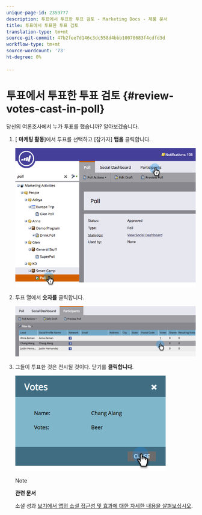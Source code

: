 ```yaml
---
unique-page-id: 2359777
description: 투표에서 투표한 투표 검토 - Marketing Docs - 제품 문서
title: 투표에서 투표한 투표 검토
translation-type: tm+mt
source-git-commit: 47b2fee7d146c3dc558d4bbb10070683f4cdfd3d
workflow-type: tm+mt
source-wordcount: '73'
ht-degree: 0%

---
```



# 투표에서 투표한 투표 검토 {#review-votes-cast-in-poll}

당신의 여론조사에서 누가 투표를 했습니까? 알아보겠습니다.

1. [ **마케팅 활동**]에서 투표를 선택하고 [참가자] **탭을** 클릭합니다.

   ![](assets/image2015-5-12-14-3a35-3a10.png)

1. 투표 열에서 **숫자를** 클릭합니다.

   ![](assets/image2015-5-12-14-3a36-3a36.png)

1. 그들이 투표한 것은 전시될 것이다. 닫기를 **클릭합니다**.

   ![](assets/image2015-5-12-14-3a37-3a24.png)

   >[!NOTE]
   >
   >**관련 문서**
   >
   >
   >소셜 성과 [보기에서 앱의 소셜 접근성 및 효과에 대한 자세한 내용을 살펴보십시오](../../../../product-docs/demand-generation/social/social-functions/view-social-performance.md).

